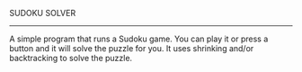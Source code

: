 
SUDOKU SOLVER 

---

A simple program that runs a Sudoku game. You can play it or press a button and it will solve the puzzle for you. It uses shrinking and/or backtracking to solve the puzzle.